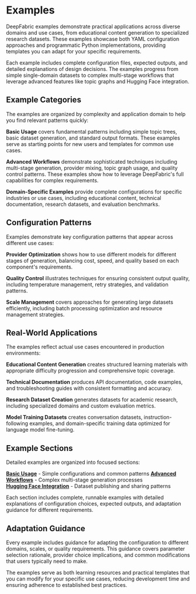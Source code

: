 # Examples

DeepFabric examples demonstrate practical applications across diverse domains and use cases, from educational content generation to specialized research datasets. These examples showcase both YAML configuration approaches and programmatic Python implementations, providing templates you can adapt for your specific requirements.

Each example includes complete configuration files, expected outputs, and detailed explanations of design decisions. The examples progress from simple single-domain datasets to complex multi-stage workflows that leverage advanced features like topic graphs and Hugging Face integration.

## Example Categories

The examples are organized by complexity and application domain to help you find relevant patterns quickly:

**Basic Usage** covers fundamental patterns including simple topic trees, basic dataset generation, and standard output formats. These examples serve as starting points for new users and templates for common use cases.

**Advanced Workflows** demonstrate sophisticated techniques including multi-stage generation, provider mixing, topic graph usage, and quality control patterns. These examples show how to leverage DeepFabric's full capabilities for complex requirements.

**Domain-Specific Examples** provide complete configurations for specific industries or use cases, including educational content, technical documentation, research datasets, and evaluation benchmarks.

## Configuration Patterns

Examples demonstrate key configuration patterns that appear across different use cases:

**Provider Optimization** shows how to use different models for different stages of generation, balancing cost, speed, and quality based on each component's requirements.

**Quality Control** illustrates techniques for ensuring consistent output quality, including temperature management, retry strategies, and validation patterns.

**Scale Management** covers approaches for generating large datasets efficiently, including batch processing optimization and resource management strategies.

## Real-World Applications

The examples reflect actual use cases encountered in production environments:

**Educational Content Generation** creates structured learning materials with appropriate difficulty progression and comprehensive topic coverage.

**Technical Documentation** produces API documentation, code examples, and troubleshooting guides with consistent formatting and accuracy.

**Research Dataset Creation** generates datasets for academic research, including specialized domains and custom evaluation metrics.

**Model Training Datasets** creates conversation datasets, instruction-following examples, and domain-specific training data optimized for language model fine-tuning.

## Example Sections

Detailed examples are organized into focused sections:

[**Basic Usage**](basic-usage.md) - Simple configurations and common patterns
[**Advanced Workflows**](advanced-workflows.md) - Complex multi-stage generation processes  
[**Hugging Face Integration**](huggingface-integration.md) - Dataset publishing and sharing patterns

Each section includes complete, runnable examples with detailed explanations of configuration choices, expected outputs, and adaptation guidance for different requirements.

## Adaptation Guidance

Every example includes guidance for adapting the configuration to different domains, scales, or quality requirements. This guidance covers parameter selection rationale, provider choice implications, and common modifications that users typically need to make.

The examples serve as both learning resources and practical templates that you can modify for your specific use cases, reducing development time and ensuring adherence to established best practices.